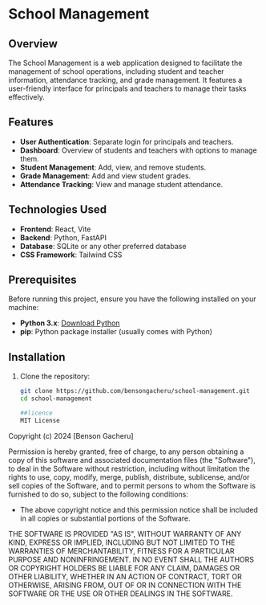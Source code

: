 # School Management

## Overview

The School Management is a web application designed to facilitate the management of school operations, including student and teacher information, attendance tracking, and grade management. It features a user-friendly interface for principals and teachers to manage their tasks effectively.

## Features

- **User Authentication**: Separate login for principals and teachers.
- **Dashboard**: Overview of students and teachers with options to manage them.
- **Student Management**: Add, view, and remove students.
- **Grade Management**: Add and view student grades.
- **Attendance Tracking**: View and manage student attendance.

## Technologies Used

- **Frontend**: React, Vite
- **Backend**: Python, FastAPI
- **Database**: SQLite or any other preferred database
- **CSS Framework**: Tailwind CSS

## Prerequisites

Before running this project, ensure you have the following installed on your machine:

- **Python 3.x**: [Download Python](https://www.python.org/downloads/)
- **pip**: Python package installer (usually comes with Python)

## Installation

1. Clone the repository:

   ```bash
   git clone https://github.com/bensongacheru/school-management.git
   cd school-management

   ##licence
   MIT License

Copyright (c) 2024 [Benson Gacheru]

Permission is hereby granted, free of charge, to any person obtaining a copy of this software and associated documentation files (the "Software"), to deal in the Software without restriction, including without limitation the rights to use, copy, modify, merge, publish, distribute, sublicense, and/or sell copies of the Software, and to permit persons to whom the Software is furnished to do so, subject to the following conditions:

- The above copyright notice and this permission notice shall be included in all copies or substantial portions of the Software.

THE SOFTWARE IS PROVIDED "AS IS", WITHOUT WARRANTY OF ANY KIND, EXPRESS OR IMPLIED, INCLUDING BUT NOT LIMITED TO THE WARRANTIES OF MERCHANTABILITY, FITNESS FOR A PARTICULAR PURPOSE AND NONINFRINGEMENT. IN NO EVENT SHALL THE AUTHORS OR COPYRIGHT HOLDERS BE LIABLE FOR ANY CLAIM, DAMAGES OR OTHER LIABILITY, WHETHER IN AN ACTION OF CONTRACT, TORT OR OTHERWISE, ARISING FROM, OUT OF OR IN CONNECTION WITH THE SOFTWARE OR THE USE OR OTHER DEALINGS IN THE SOFTWARE.



